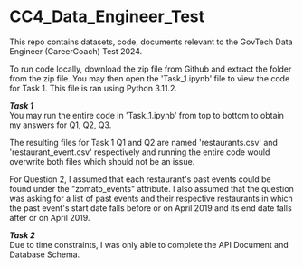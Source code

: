 # CC4_Data_Engineer_Test
This repo contains datasets, code, documents relevant to the GovTech Data Engineer (CareerCoach) Test 2024.

To run code locally, download the zip file from Github and extract the folder from the zip file. You may then open the 'Task_1.ipynb' file to view the code for Task 1. This file is ran using Python 3.11.2.

_**Task 1**_ <br>
You may run the entire code in 'Task_1.ipynb' from top to bottom to obtain my answers for Q1, Q2, Q3.  

The resulting files for Task 1 Q1 and Q2 are named 'restaurants.csv' and 'restaurant_event.csv' respectively and running the entire code would overwrite both files which should not be an issue.

For Question 2, I assumed that each restaurant's past events could be found under the "zomato_events" attribute. I also assumed that the question was asking for a list of past events and their respective restaurants in which the past event's start date falls before or on April 2019 and its end date falls after or on April 2019.

_**Task 2**_ <br>
Due to time constraints, I was only able to complete the API Document and Database Schema.


